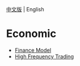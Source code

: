 [中文版](README_zh.md) | English

# Economic

- [Finance Model](finance.md)
- [High Frequency Trading](hft.md)

